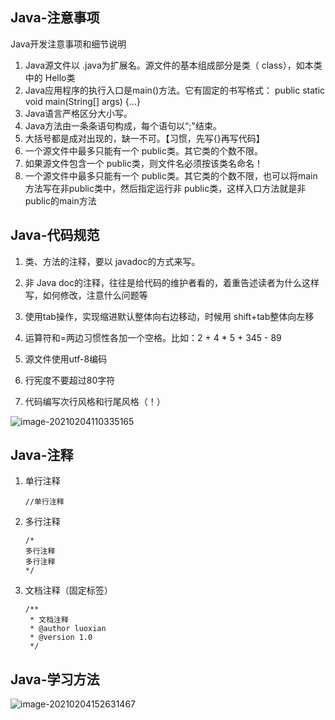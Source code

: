 ## Java-注意事项

Java开发注意事项和细节说明

1. Java源文件以 .java为扩展名。源文件的基本组成部分是类（ class），如本类中的 Hello类
2. Java应用程序的执行入口是main()方法。它有固定的书写格式：
public static void main(String[] args) {...}
3. Java语言严格区分大小写。
4. Java方法由一条条语句构成，每个语句以“;"结束。
5. 大括号都是成对出现的，缺一不可。【习惯，先写{}再写代码】
6. 一个源文件中最多只能有一个 public类。其它类的个数不限。
7. 如果源文件包含一个 public类，则文件名必须按该类名命名！
8. 一个源文件中最多只能有一个 public类。其它类的个数不限，也可以将main方法写在非public类中，然后指定运行非 public类，这样入口方法就是非 public的main方法

## Java-代码规范

1. 类、方法的注释，要以 javadoc的方式来写。
2. 非 Java doc的注释，往往是给代码的维护者看的，着重告述读者为什么这样写，如何修改，注意什么问题等

3. 使用tab操作，实现缩进默认整体向右边移动，时候用 shift+tab整体向左移
4. 运算符和=两边习惯性各加一个空格。比如：2 + 4 * 5 + 345 - 89
5. 源文件使用utf-8编码
6. 行宪度不要超过80字符
7. 代码编写次行风格和行尾风格（！）

![image-20210204110335165](https://gitee.com/luoxian1011/pictures/raw/master/image-20210204110335165.png)

## Java-注释

1. 单行注释

   ```
   //单行注释
   ```

2. 多行注释

   ```
   /*
   多行注释
   多行注释
   */
   ```

3. 文档注释（固定标签）

   ```
   /**
    * 文档注释
    * @author luoxian
    * @version 1.0
    */
   ```

## Java-学习方法



![image-20210204152631467](https://gitee.com/luoxian1011/pictures/raw/master/image-20210204152631467.png)

